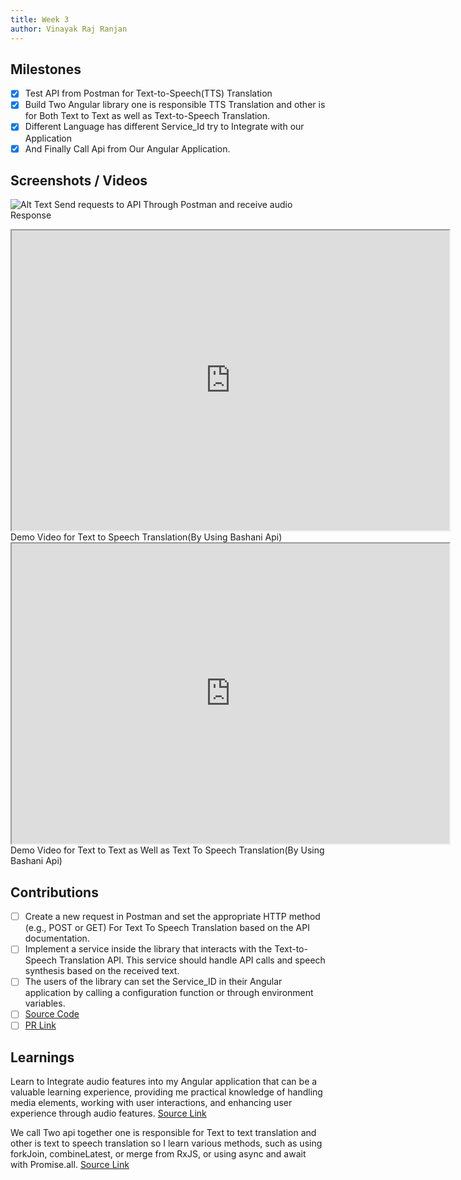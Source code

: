```yaml
---
title: Week 3
author: Vinayak Raj Ranjan
---
```


## Milestones
- [X] Test API from Postman for Text-to-Speech(TTS) Translation
- [X] Build Two  Angular library one is responsible TTS Translation and other is for Both Text to Text as well as Text-to-Speech Translation.
- [X] Different Language has different Service_Id try to Integrate with our Application  
- [X] And Finally Call Api from Our Angular Application.

## Screenshots / Videos 
![Alt Text](https://i.postimg.cc/fL6Z7B7s/Week-3-Screenshot-1.png)
Send requests to API Through Postman and receive audio Response
<iframe src="https://drive.google.com/file/d/1OespjdV4nS41WpI53iqr_WxG2wV2E-Vr/preview" width="700" height="480"></iframe>
 Demo Video for Text to Speech Translation(By Using Bashani Api)
<iframe src="https://drive.google.com/file/d/1WJk0uc6tOaT3A8vdYf34zKkDw9s7wJbp/preview" width="700" height="480"></iframe>
Demo Video for Text to Text as Well as Text To Speech Translation(By Using Bashani Api)


## Contributions
- [ ] Create a new request in Postman and set the appropriate HTTP method (e.g., POST or GET) For Text To Speech Translation based on the API documentation.
- [ ] Implement a service inside the library that interacts with the Text-to-Speech Translation API. This service should handle API calls and speech synthesis based on the received text.
- [ ] The users of the library can set the Service_ID in their Angular application by calling a configuration function or through environment variables.
- [ ] [Source Code](https://github.com/sunbird-cb/sb_translate)
- [ ] [PR Link](https://github.com/sunbird-cb/sb_translate/pull/1)
## Learnings
Learn to Integrate audio features into my  Angular application that  can be a valuable learning experience, providing me practical knowledge of handling media elements, working with user interactions, and enhancing user experience through audio features.
[Source Link](https://stackoverflow.com/questions/44883501/play-sound-in-angular-4)

We call Two api together one is responsible for Text to text translation and other is text to speech translation so I learn various methods, such as using forkJoin, combineLatest, or merge from RxJS, or using async and await with Promise.all.
[Source Link](https://stackoverflow.com/questions/53002461/how-to-call-multiple-api-and-subscribe-in-angular-6)
